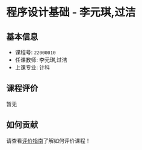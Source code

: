 # 程序设计基础 - 李元琪,过洁

## 基本信息

- 课程号: `22000010`
- 任课教师: 李元琪,过洁
- 上课专业: 计科

## 课程评价

暂无

## 如何贡献

请查看[评价指南](../how-to-comment.md)了解如何评价课程！
